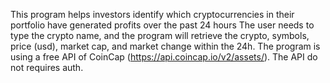 This program helps investors identify which cryptocurrencies in their portfolio have generated profits over the past 24 hours
The user needs to type the crypto name, and the program will retrieve the crypto, symbols, price (usd), market cap, and market change within the 24h. 
The program is using a free API of CoinCap (https://api.coincap.io/v2/assets/). The API do not requires auth.  
